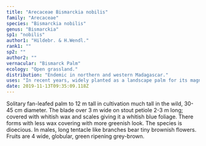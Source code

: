 ```yaml
---
title: "Arecaceae Bismarckia nobilis"
family: "Arecaceae"
species: "Bismarckia nobilis"
genus: "Bismarckia"
sp1: "nobilis"
author1: "Hildebr. & H.Wendl."
rank1: ""
sp2: ""
author2: ""
vernacular: "Bismarck Palm"
ecology: "Open grassland."
distribution: "Endemic in northern and western Madagascar."
uses: "In recent years, widely planted as a landscape palm for its magnificent blueish-white fronds."
date: 2019-11-13T09:35:09.118Z
---
```

Solitary fan-leafed palm to 12 m tall in cultivation much tall in the wild, 30-45 cm diameter. The blade over 3 m wide on stout petiole 2-3 m long; covered with whitish wax and scales giving it a whitish blue foliage. There forms with less wax covering with more greenish look. The species is dioecious. In males, long tentacle like branches bear tiny brownish flowers. Fruits are 4 wide, globular, green ripening grey-brown.